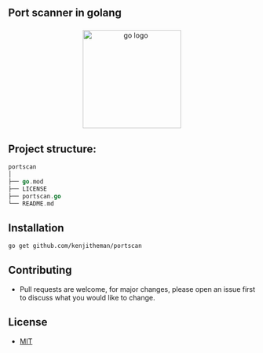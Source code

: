 ## Port scanner in golang

###

<div align="center">
  <img src="https://cdn.jsdelivr.net/gh/devicons/devicon/icons/go/go-original.svg" height="200" alt="go logo"  />
</div>

###

## Project structure:

```go
portscan
│
├── go.mod
├── LICENSE
├── portscan.go
└── README.md
```

## Installation

```sh
go get github.com/kenjitheman/portscan
```

## Contributing

- Pull requests are welcome, for major changes, please open an issue first to
  discuss what you would like to change.

## License

- [MIT](https://choosealicense.com/licenses/mit/)
